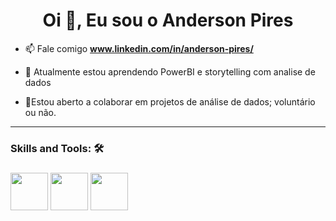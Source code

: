 

<h1 align="center">Oi 👋, Eu sou o Anderson Pires</h1>



- 📫 Fale comigo **www.linkedin.com/in/anderson-pires/**

- 🌱 Atualmente estou aprendendo PowerBI e storytelling com analise de dados

- 💞️Estou aberto a colaborar em projetos de análise de dados; voluntário ou não.
________
<h3> Skills and Tools: 🛠️</h3>
<h3>  
  
<img src="https://upload.wikimedia.org/wikipedia/commons/c/c3/Python-logo-notext.svg" width="60px">
  
<img src="https://upload.wikimedia.org/wikipedia/commons/3/38/Jupyter_logo.svg" width="60px">

<img src="https://upload.wikimedia.org/wikipedia/commons/c/cf/New_Power_BI_Logo.svg" width="60px">
</h3>




<!--

Here are some ideas to get you started:

- 🔭 I’m currently working on ...
- 🌱 I’m currently learning ...
- 👯 I’m looking to collaborate on ...
- 🤔 I’m looking for help with ...
- 💬 Ask me about ...
- 📫 How to reach me: ...
- 😄 Pronouns: ...
- ⚡ Fun fact: ...
-->
